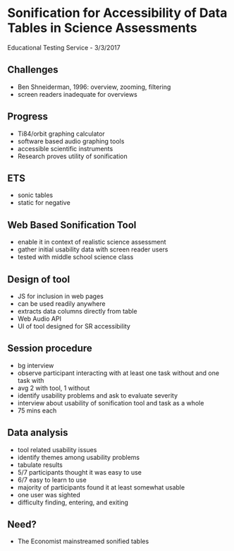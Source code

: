 # Sonification for Accessibility of Data Tables in Science Assessments

Educational Testing Service - 3/3/2017

## Challenges
- Ben Shneiderman, 1996: overview, zooming, filtering
- screen readers inadequate for overviews

## Progress
- Ti84/orbit graphing calculator
- software based audio graphing tools
- accessible scientific instruments
- Research proves utility of sonification

## ETS
- sonic tables
- static for negative

## Web Based Sonification Tool
- enable it in context of realistic science assessment
- gather initial usability data with screen reader users
- tested with middle school science class

## Design of tool
- JS for inclusion in web pages
- can be used readily anywhere
- extracts data columns directly from table
- Web Audio API
- UI of tool designed for SR accessibility

## Session procedure
- bg interview
- observe participant interacting with at least one task without and one task with
- avg 2 with tool, 1 without
- identify usability problems and ask to evaluate severity
- interview about usability of sonification tool and task as a whole
- 75 mins each

## Data analysis
- tool related usability issues
- identify themes among usability problems
- tabulate results
- 5/7 participants thought it was easy to use
- 6/7 easy to learn to use
- majority of participants found it at least somewhat usable
- one user was sighted
- difficulty finding, entering, and exiting

## Need?
- The Economist mainstreamed sonified tables
